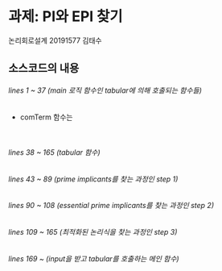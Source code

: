 # 과제: PI와 EPI 찾기

논리회로설계 20191577 김태수

## 소스코드의 내용

###### lines 1 ~ 37 (main 로직 함수인 tabular에 의해 호출되는 함수들)
- comTerm 함수는 
<br />

###### lines 38 ~ 165 (tabular 함수)

###### lines 43 ~ 89 (prime implicants를 찾는 과정인 step 1)

###### lines 90 ~ 108 (essential prime implicants를 찾는 과정인 step 2)

###### lines 109 ~ 165 (최적화된 논리식을 찾는 과정인 step 3)

###### lines 169 ~ (input을 받고 tabular를 호출하는 메인 함수)
